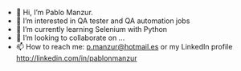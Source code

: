- 👋 Hi, I’m Pablo Manzur. 
- 👀 I’m interested in QA tester and QA automation jobs 
- 🌱 I’m currently learning Selenium with Python
- 💞️ I’m looking to collaborate on ...
- 📫 How to reach me: p.manzur@hotmail.es or my LinkedIn profile http://linkedin.com/in/pablonmanzur
